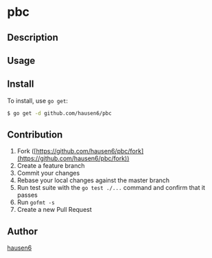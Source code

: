 # pbc



## Description

## Usage

## Install

To install, use `go get`:

```bash
$ go get -d github.com/hausen6/pbc
```

## Contribution

1. Fork ([https://github.com/hausen6/pbc/fork](https://github.com/hausen6/pbc/fork))
1. Create a feature branch
1. Commit your changes
1. Rebase your local changes against the master branch
1. Run test suite with the `go test ./...` command and confirm that it passes
1. Run `gofmt -s`
1. Create a new Pull Request

## Author

[hausen6](https://github.com/hausen6)
